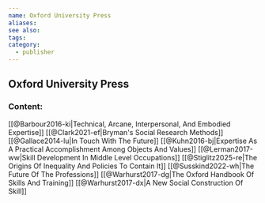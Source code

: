 ```yaml
---
name: Oxford University Press
aliases:
see also:
tags:
category:
  - publisher
---
```


## Oxford University Press

### Content:
[[@Barbour2016-ki|Technical, Arcane, Interpersonal, And Embodied Expertise]]
[[@Clark2021-ef|Bryman's Social Research Methods]]
[[@Gallace2014-lu|In Touch With The Future]]
[[@Kuhn2016-bj|Expertise As A Practical Accomplishment Among Objects And Values]]
[[@Lerman2017-ww|Skill Development In Middle Level Occupations]]
[[@Stiglitz2025-re|The Origins Of Inequality And Policies To Contain It]]
[[@Susskind2022-wh|The Future Of The Professions]]
[[@Warhurst2017-dg|The Oxford Handbook Of Skills And Training]]
[[@Warhurst2017-dx|A New Social Construction Of Skill]]